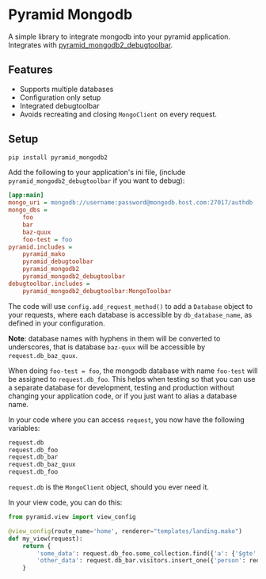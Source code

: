 Pyramid Mongodb
===============

A simple library to integrate mongodb into your pyramid application. Integrates with [pyramid_mongodb2_debugtoolbar](https://pypi.org/project/pyramid_mongodb2_debugtoolbar/).

Features
--------

* Supports multiple databases
* Configuration only setup
* Integrated debugtoolbar
* Avoids recreating and closing `MongoClient` on every request. 

Setup
-----
```bash
pip install pyramid_mongodb2
```

Add the following to your application's ini file, (include `pyramid_mongodb2_debugtoolbar` if you want to debug):

```ini
[app:main]
mongo_uri = mongodb://username:password@mongodb.host.com:27017/authdb
mongo_dbs = 
    foo
    bar
    baz-quux
    foo-test = foo
pyramid.includes =
    pyramid_mako    
    pyramid_debugtoolbar
    pyramid_mongodb2
    pyramid_mongodb2_debugtoolbar
debugtoolbar.includes =
    pyramid_mongodb2_debugtoolbar:MongoToolbar
```
The code will use `config.add_request_method()` to add a `Database` object to your requests, where each database is accessible by `db_database_name`, as defined in your configuration.

**Note**: database names with hyphens in them will be converted to underscores, that is database `baz-quux` will be accessible by `request.db_baz_quux`. 

When doing `foo-test = foo`, the mongodb database with name `foo-test` will be assigned to `request.db_foo`. 
This helps when testing so that you can use a separate database for development, testing and production without
changing your application code, or if you just want to alias a database name.

 
In your code where you can access `request`, you now have the following variables:

```python
request.db
request.db_foo
request.db_bar
request.db_baz_quux
request.db_foo
```
`request.db` is the `MongoClient` object, should you ever need it.

In your view code, you can do this:

```python
from pyramid.view import view_config

@view_config(route_name='home', renderer="templates/landing.mako")
def my_view(request):
    return {
        'some_data': request.db_foo.some_collection.find({'a': {'$gte': 5}}, {'_id': False}),
        'other_data': request.db_bar.visitors.insert_one({'person': request.remote_addr}),
    }
```
